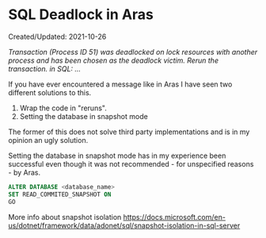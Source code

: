 # SQL Deadlock in Aras
<p class='editDate'>Created/Updated: 2021-10-26</p>

*Transaction (Process ID 51) was deadlocked on lock resources with another process and has been chosen as the deadlock victim. Rerun the transaction. in SQL: ...*

If you have ever encountered a message like in Aras I have seen two different solutions to this.

1. Wrap the code in "reruns".
2. Setting the database in snapshot mode

The former of this does not solve third party implementations and is in my opinion an ugly solution.

Setting the database in snapshot mode has in my experience been successful even though it was not recommended - for unspecified reasons - by Aras.

``` sql
ALTER DATABASE <database_name>
SET READ_COMMITED_SNAPSHOT ON
GO
``` 

More info about snapshot isolation
https://docs.microsoft.com/en-us/dotnet/framework/data/adonet/sql/snapshot-isolation-in-sql-server